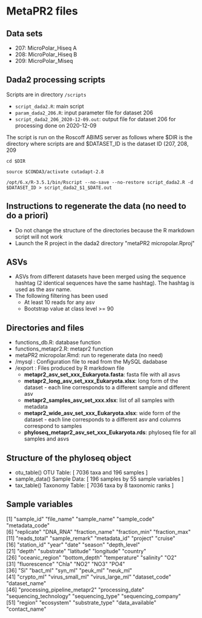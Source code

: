 # MetaPR2 files

## Data sets
* 207:	MicroPolar_Hiseq A
* 208:	MicroPolar_Hiseq B
* 209:	MicroPolar_Miseq

## Dada2 processing scripts
Scripts are in directory `/scripts`
* `script_dada2.R`: main script
* `param_dada2_206.R`: input parameter file for dataset 206
* `script_dada2_206_2020-12-09.out`: output file for dataset 206 for processing done on 2020-12-09


The script is run on the Roscoff ABIMS server as follows where $DIR is the directory where scripts are and $DATASET_ID is the dataset ID (207, 208, 209

```
cd $DIR

source $CONDA3/activate cutadapt-2.8

/opt/6.x/R-3.5.1/bin/Rscript --no-save --no-restore script_dada2.R -d $DATASET_ID > script_dada2_$1_$DATE.out
```

## Instructions to regenerate the data (no need to do a priori)
* Do not change the structure of the directories because the R markdown script will not work
* Launch the R project in the dada2 directory "metaPR2 micropolar.Rproj"

## ASVs
* ASVs from different datasets have been merged using the sequence hashtag (2 identical sequences have the same hashtag).  The hashtag is used as the asv name.
* The following filtering has been used
  * At least 10 reads for any asv 
  * Bootstrap value at class level >= 90


## Directories and files

* functions_db.R: database function
* functions_metapr2.R: metapr2 function
* metaPR2 micropolar.Rmd: run to regenerate data (no need)
* /mysql : Configuration file to read from the MySQL dadabase
* /export : Files produced by R markdown file
    * **metapr2_asv_set_xxx_Eukaryota.fasta**: fasta file with all asvs
    * **metapr2_long_asv_set_xxx_Eukaryota.xlsx**: long form of the dataset - each line corresponds to a different sample and different asv
    * **metapr2_samples_asv_set_xxx.xlsx**: list of all samples with metadata
    * **metapr2_wide_asv_set_xxx_Eukaryota.xlsx**: wide form of the dataset - each line corresponds to a different asv and columns correspond to samples
    * **phyloseq_metapr2_asv_set_xxx_Eukaryota.rds**: phyloseq file for all samples and asvs

## Structure of the phyloseq object
* otu_table()   OTU Table:         [ 7036 taxa and 196 samples ]  
* sample_data() Sample Data:       [ 196 samples by 55 sample variables ]  
* tax_table()   Taxonomy Table:    [ 7036 taxa by 8 taxonomic ranks ]  

## Sample variables
 [1] "sample_id"                   "file_name"                   "sample_name"                 "sample_code"                 "metadata_code"              
 [6] "replicate"                   "DNA_RNA"                     "fraction_name"               "fraction_min"                "fraction_max"               
[11] "reads_total"                 "sample_remark"               "metadata_id"                 "project"                     "cruise"                     
[16] "station_id"                  "year"                        "date"                        "season"                      "depth_level"                
[21] "depth"                       "substrate"                   "latitude"                    "longitude"                   "country"                    
[26] "oceanic_region"              "bottom_depth"                "temperature"                 "salinity"                    "O2"                         
[31] "fluorescence"                "Chla"                        "NO2"                         "NO3"                         "PO4"                        
[36] "Si"                          "bact_ml"                     "syn_ml"                      "peuk_ml"                     "neuk_ml"                    
[41] "crypto_ml"                   "virus_small_ml"              "virus_large_ml"              "dataset_code"                "dataset_name"               
[46] "processing_pipeline_metapr2" "processing_date"             "sequencing_technology"       "sequencing_type"             "sequencing_company"         
[51] "region"                      "ecosystem"                   "substrate_type"              "data_available"              "contact_name" 
